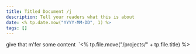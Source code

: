 ```yaml
---
title: Titled Document /j
description: Tell your readers what this is about
date: <% tp.date.now("YYYY-MM-DD", 1) %>
tags: []
---
```

give that m'fer some content
 `<% tp.file.move("/projects/" + tp.file.title) %>